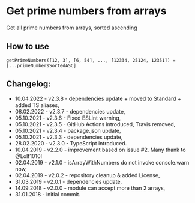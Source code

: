 # Get prime numbers from arrays

Get all prime numbers from arrays, sorted ascending

## How to use

```
getPrimeNumbers([12, 3], [6, 54], ..., [12334, 25124, 12351]) = [...primeNumbersSortedASC]
```

## Changelog:

- 10.04.2022 - v2.3.8 - dependencies update + moved to Standard + added TS aliases,
- 08.02.2022 - v2.3.7 - dependencies update,
- 05.10.2021 - v2.3.6 - Fixed ESLint warning,
- 05.10.2021 - v2.3.5 - GitHub Actions introduced, Travis removed,
- 05.10.2021 - v2.3.4 - package.json update,
- 05.10.2021 - v2.3.3 - dependencies update,
- 28.02.2020 - v2.3.0 - TypeScript introduced.
- 10.04.2019 - v2.2.0 - improvement based on issue #2. Many thank to @Lolf1010!
- 02.04.2019 - v2.1.0 - isArrayWithNumbers do not invoke console.warn now,
- 02.04.2019 - v2.0.2 - repository cleanup & added License,
- 31.03.2019 - v2.0.1 - dependencies update,
- 14.09.2018 - v2.0.0 - module can accept more than 2 arrays,
- 31.01.2018 - initial commit.
